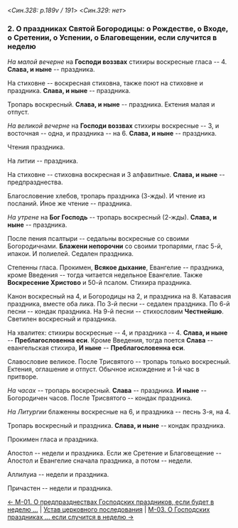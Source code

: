 
<*Син.328: p.189v / 191*>
<*Син.329: нет*>

### 2. О праздниках Святой Богородицы: о Рождестве, о Входе, о Сретении, о Успении, о Благовещении, если случится в неделю

*На малой вечерне* на **Господи воззвах** стихиры воскресные гласа -- 4. 
**Слава, и ныне** -- праздника.

На стиховне -- воскресная стиховна, также поют на стиховне и праздника. 
**Слава, и ныне** -- праздника. 

Тропарь воскресный. **Слава, и ныне** -- праздника. 
Ектения малая и отпуст. 

*На великой вечерне* на **Господи воззвах** стихиры воскресные -- 3, 
и восточная -- одна, и праздника -- на 6. 
**Слава, и ныне** -- праздника. 

Чтения праздника.

На литии -- праздника. 

На стиховне -- стиховна воскресная и 3 алфавитные. 
**Слава, и ныне** -- предпразднества. 

Благословение хлебов, тропарь праздника (3-жды). 
И чтение из посланий. Иное же чтение -- праздника.

*На утрене* на **Бог Господь** -- тропарь воскресный (2-жды). 
**Слава, и ныне** -- праздника. 

После пения псалтыри -- седальны воскресные со своими Богородичнами. 
**Блажени непорочни** со своими тропарями, глас 5-й, ипакои. 
И полиелей. Седален праздника.

Степенны гласа. Прокимен, **Всякое дыхание**, Евангелие -- праздника, кроме 
Введения -- тогда читается недельное Евангелие. 
Также **Воскресение Христово** и 50-й псалом. Стихира праздника. 

Канон воскресный на 4, и Богородицы на 2, и праздника на 8. 
Катавасия праздника, вместе оба лика. 
По 3-й песни -- седален праздника. 
По 6-й песни -- кондак праздника. 
На 9-й песни -- стихословим **Честнейшю**. 
Светилен воскресный и праздника. 

На хвалитех: стихиры воскресные -- 4, и праздника -- 4. 
**Слава, и ныне** -- **Преблагословенна еси**. 
Кроме Введения, тогда поется **Слава** -- евангельская стихира, 
**И ныне** -- **Преблагословенна еси**. 

Славословие великое. После Трисвятого -- тропарь только воскресный. 
Ектения, оглашение и отпуст. 
Обычное исхождение и 1-й час в притворе.

*На часах* -- тропарь воскресный. **Слава** -- праздника. 
**И ныне** -- Богородичен часов. После Трисвятого -- кондак праздника. 

*На Литургии* блаженны воскресные на 6, и праздника -- песнь 3-я, на 4.

Тропарь воскресный и праздника. **Слава, и ныне** -- кондак праздника. 

Прокимен гласа и праздника. 

Апостол -- недели и праздника. Если же Сретение и Благовещение -- 
Апостол и Евангелие сначала праздника, а потом -- недели. 

Аллилуиа -- недели и праздника. 

Причастен -- недели и праздника.

[← М-01. О предпразднествах Господских праздников, если будет в неделю ...](m_328_001.md)
| [Устав церковного последования](README.md)
| [М-03. О Господских праздниках ... если случится в неделю →](m_328_003.md)
